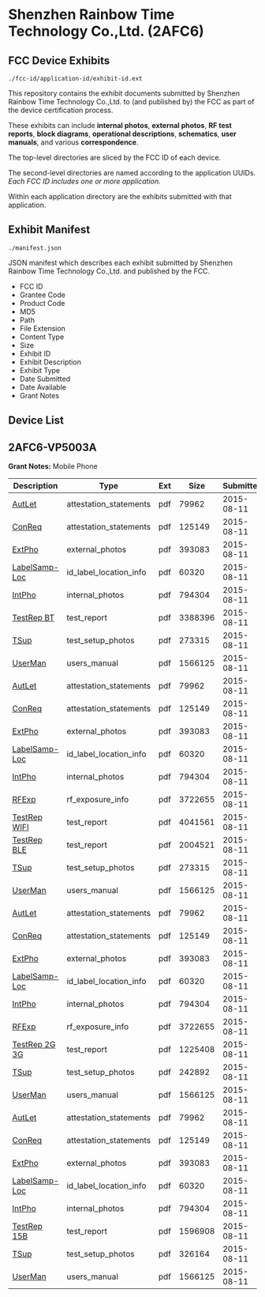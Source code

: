 # Shenzhen Rainbow Time Technology Co.,Ltd. (2AFC6)
## FCC Device Exhibits

```
./fcc-id/application-id/exhibit-id.ext
```

This repository contains the exhibit documents submitted by Shenzhen Rainbow Time Technology Co.,Ltd. to (and published by) the FCC as part of the device certification process.

These exhibits can include **internal photos**, **external photos**, **RF test reports**, **block diagrams**, **operational descriptions**, **schematics**, **user manuals**, and various **correspondence**.

The top-level directories are sliced by the FCC ID of each device.

The second-level directories are named according to the application UUIDs. *Each FCC ID includes one or more application.*

Within each application directory are the exhibits submitted with that application. 

## Exhibit Manifest

```
./manifest.json
```

JSON manifest which describes each exhibit submitted by Shenzhen Rainbow Time Technology Co.,Ltd. and published by the FCC.

- FCC ID
- Grantee Code
- Product Code
- MD5
- Path
- File Extension
- Content Type
- Size
- Exhibit ID
- Exhibit Description
- Exhibit Type
- Date Submitted
- Date Available
- Grant Notes

## Device List
## 2AFC6-VP5003A
**Grant Notes:** Mobile Phone

| Description | Type | Ext | Size | Submitted | Available |
| ----------- | ---- | --- | ---- | --------- | --------- |
| [AutLet](2AFC6-VP5003A/62a9488773850d1a1da190a6613d4215/2711307.pdf) | attestation_statements | pdf | 79962 | 2015-08-11 | 2015-08-11 |
| [ConReq](2AFC6-VP5003A/62a9488773850d1a1da190a6613d4215/2711308.pdf) | attestation_statements | pdf | 125149 | 2015-08-11 | 2015-08-11 |
| [ExtPho](2AFC6-VP5003A/62a9488773850d1a1da190a6613d4215/2711310.pdf) | external_photos | pdf | 393083 | 2015-08-11 | 2015-08-11 |
| [LabelSamp-Loc](2AFC6-VP5003A/62a9488773850d1a1da190a6613d4215/2711309.pdf) | id_label_location_info | pdf | 60320 | 2015-08-11 | 2015-08-11 |
| [IntPho](2AFC6-VP5003A/62a9488773850d1a1da190a6613d4215/2711311.pdf) | internal_photos | pdf | 794304 | 2015-08-11 | 2015-08-11 |
| [TestRep BT](2AFC6-VP5003A/62a9488773850d1a1da190a6613d4215/2711327.pdf) | test_report | pdf | 3388396 | 2015-08-11 | 2015-08-11 |
| [TSup](2AFC6-VP5003A/62a9488773850d1a1da190a6613d4215/2711323.pdf) | test_setup_photos | pdf | 273315 | 2015-08-11 | 2015-08-11 |
| [UserMan](2AFC6-VP5003A/62a9488773850d1a1da190a6613d4215/2711317.pdf) | users_manual | pdf | 1566125 | 2015-08-11 | 2015-08-11 |
| [AutLet](2AFC6-VP5003A/f217fb2b8a1ae58471cc3f42eceb71f6/2711307.pdf) | attestation_statements | pdf | 79962 | 2015-08-11 | 2015-08-11 |
| [ConReq](2AFC6-VP5003A/f217fb2b8a1ae58471cc3f42eceb71f6/2711308.pdf) | attestation_statements | pdf | 125149 | 2015-08-11 | 2015-08-11 |
| [ExtPho](2AFC6-VP5003A/f217fb2b8a1ae58471cc3f42eceb71f6/2711310.pdf) | external_photos | pdf | 393083 | 2015-08-11 | 2015-08-11 |
| [LabelSamp-Loc](2AFC6-VP5003A/f217fb2b8a1ae58471cc3f42eceb71f6/2711309.pdf) | id_label_location_info | pdf | 60320 | 2015-08-11 | 2015-08-11 |
| [IntPho](2AFC6-VP5003A/f217fb2b8a1ae58471cc3f42eceb71f6/2711311.pdf) | internal_photos | pdf | 794304 | 2015-08-11 | 2015-08-11 |
| [RFExp](2AFC6-VP5003A/f217fb2b8a1ae58471cc3f42eceb71f6/2711369.pdf) | rf_exposure_info | pdf | 3722655 | 2015-08-11 | 2015-08-11 |
| [TestRep WIFI](2AFC6-VP5003A/f217fb2b8a1ae58471cc3f42eceb71f6/2711364.pdf) | test_report | pdf | 4041561 | 2015-08-11 | 2015-08-11 |
| [TestRep BLE](2AFC6-VP5003A/f217fb2b8a1ae58471cc3f42eceb71f6/2711365.pdf) | test_report | pdf | 2004521 | 2015-08-11 | 2015-08-11 |
| [TSup](2AFC6-VP5003A/f217fb2b8a1ae58471cc3f42eceb71f6/2711323.pdf) | test_setup_photos | pdf | 273315 | 2015-08-11 | 2015-08-11 |
| [UserMan](2AFC6-VP5003A/f217fb2b8a1ae58471cc3f42eceb71f6/2711317.pdf) | users_manual | pdf | 1566125 | 2015-08-11 | 2015-08-11 |
| [AutLet](2AFC6-VP5003A/b11afb7f47e111908e25afb5ced96e69/2711307.pdf) | attestation_statements | pdf | 79962 | 2015-08-11 | 2015-08-11 |
| [ConReq](2AFC6-VP5003A/b11afb7f47e111908e25afb5ced96e69/2711308.pdf) | attestation_statements | pdf | 125149 | 2015-08-11 | 2015-08-11 |
| [ExtPho](2AFC6-VP5003A/b11afb7f47e111908e25afb5ced96e69/2711310.pdf) | external_photos | pdf | 393083 | 2015-08-11 | 2015-08-11 |
| [LabelSamp-Loc](2AFC6-VP5003A/b11afb7f47e111908e25afb5ced96e69/2711309.pdf) | id_label_location_info | pdf | 60320 | 2015-08-11 | 2015-08-11 |
| [IntPho](2AFC6-VP5003A/b11afb7f47e111908e25afb5ced96e69/2711311.pdf) | internal_photos | pdf | 794304 | 2015-08-11 | 2015-08-11 |
| [RFExp](2AFC6-VP5003A/b11afb7f47e111908e25afb5ced96e69/2711369.pdf) | rf_exposure_info | pdf | 3722655 | 2015-08-11 | 2015-08-11 |
| [TestRep 2G 3G](2AFC6-VP5003A/b11afb7f47e111908e25afb5ced96e69/2711406.pdf) | test_report | pdf | 1225408 | 2015-08-11 | 2015-08-11 |
| [TSup](2AFC6-VP5003A/b11afb7f47e111908e25afb5ced96e69/2711402.pdf) | test_setup_photos | pdf | 242892 | 2015-08-11 | 2015-08-11 |
| [UserMan](2AFC6-VP5003A/b11afb7f47e111908e25afb5ced96e69/2711317.pdf) | users_manual | pdf | 1566125 | 2015-08-11 | 2015-08-11 |
| [AutLet](2AFC6-VP5003A/210685db19592db196d3204e0df3f45d/2711307.pdf) | attestation_statements | pdf | 79962 | 2015-08-11 | 2015-08-11 |
| [ConReq](2AFC6-VP5003A/210685db19592db196d3204e0df3f45d/2711308.pdf) | attestation_statements | pdf | 125149 | 2015-08-11 | 2015-08-11 |
| [ExtPho](2AFC6-VP5003A/210685db19592db196d3204e0df3f45d/2711310.pdf) | external_photos | pdf | 393083 | 2015-08-11 | 2015-08-11 |
| [LabelSamp-Loc](2AFC6-VP5003A/210685db19592db196d3204e0df3f45d/2711309.pdf) | id_label_location_info | pdf | 60320 | 2015-08-11 | 2015-08-11 |
| [IntPho](2AFC6-VP5003A/210685db19592db196d3204e0df3f45d/2711311.pdf) | internal_photos | pdf | 794304 | 2015-08-11 | 2015-08-11 |
| [TestRep 15B](2AFC6-VP5003A/210685db19592db196d3204e0df3f45d/2711316.pdf) | test_report | pdf | 1596908 | 2015-08-11 | 2015-08-11 |
| [TSup](2AFC6-VP5003A/210685db19592db196d3204e0df3f45d/2711312.pdf) | test_setup_photos | pdf | 326164 | 2015-08-11 | 2015-08-11 |
| [UserMan](2AFC6-VP5003A/210685db19592db196d3204e0df3f45d/2711317.pdf) | users_manual | pdf | 1566125 | 2015-08-11 | 2015-08-11 |
